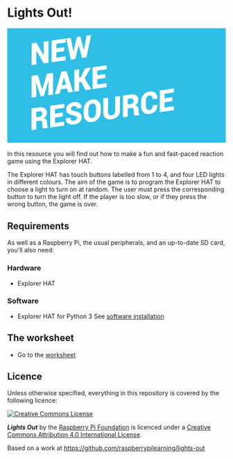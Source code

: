 # Lights Out!

![](cover_make.png)

In this resource you will find out how to make a fun and fast-paced reaction game using the Explorer HAT. 

The Explorer HAT has touch buttons labelled from 1 to 4, and four LED lights in different colours. The aim of the game is to program the Explorer HAT to choose a light to turn on at random. The user must press the corresponding button to turn the light off. If the player is too slow, or if they press the wrong button, the game is over.  

## Requirements
As well as a Raspberry Pi, the usual peripherals, and an up-to-date SD card, you'll also need:

### Hardware

* Explorer HAT

### Software

* Explorer HAT for Python 3
See [software installation](software.md)

## The worksheet
* Go to the [worksheet](worksheet.md)

## Licence

Unless otherwise specified, everything in this repository is covered by the following licence:

[![Creative Commons License](http://i.creativecommons.org/l/by-sa/4.0/88x31.png)](http://creativecommons.org/licenses/by-sa/4.0/)

***Lights Out*** by the [Raspberry Pi Foundation](http://www.raspberrypi.org) is licenced under a [Creative Commons Attribution 4.0 International License](http://creativecommons.org/licenses/by-sa/4.0/).

Based on a work at https://github.com/raspberrypilearning/lights-out
